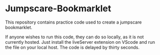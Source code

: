 # Jumpscare-Bookmarklet

This repository contains practice code used to create a jumpscare bookmarklet.

If anyone wishes to run this code, they can do so locally, as it is not currently hosted. Just install the liveServer extension on VScode and run the file on your local host. The code is delayed by thirty seconds.
